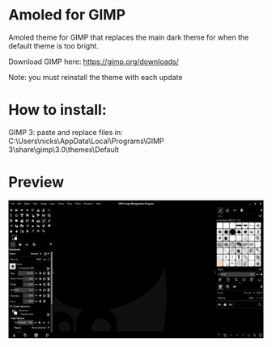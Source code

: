 # Amoled for GIMP
Amoled theme for GIMP that replaces the main dark theme for when the default theme is too bright.

Download GIMP here: https://gimp.org/downloads/

Note: you must reinstall the theme with each update

# How to install:

GIMP 3:
paste and replace files in: C:\Users\nicks\AppData\Local\Programs\GIMP 3\share\gimp\3.0\themes\Default

# Preview
![preview](Preview.png)
